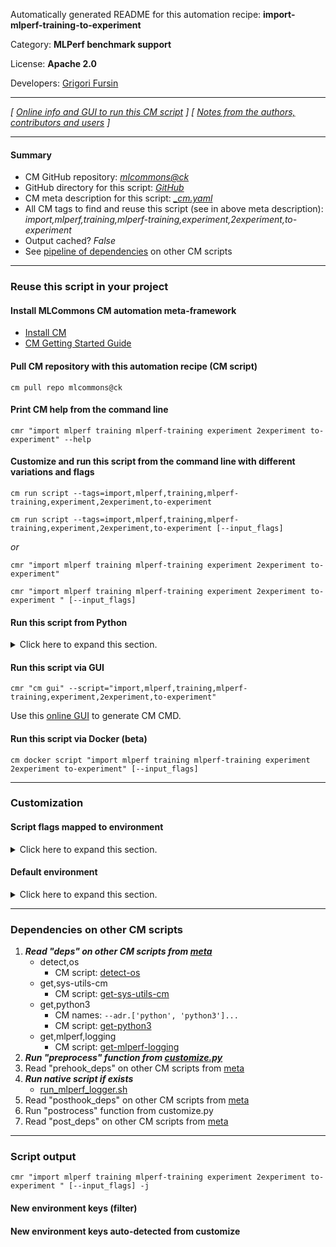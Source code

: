 Automatically generated README for this automation recipe: **import-mlperf-training-to-experiment**

Category: **MLPerf benchmark support**

License: **Apache 2.0**

Developers: [Grigori Fursin](https://cKnowledge.org/gfursin)

---
*[ [Online info and GUI to run this CM script](https://access.cknowledge.org/playground/?action=scripts&name=import-mlperf-training-to-experiment,b13d9b7337414f17) ] [ [Notes from the authors, contributors and users](README-extra.md) ]*

---
#### Summary

* CM GitHub repository: *[mlcommons@ck](https://github.com/mlcommons/ck/tree/dev/cm-mlops)*
* GitHub directory for this script: *[GitHub](https://github.com/mlcommons/ck/tree/dev/cm-mlops/script/import-mlperf-training-to-experiment)*
* CM meta description for this script: *[_cm.yaml](_cm.yaml)*
* All CM tags to find and reuse this script (see in above meta description): *import,mlperf,training,mlperf-training,experiment,2experiment,to-experiment*
* Output cached? *False*
* See [pipeline of dependencies](#dependencies-on-other-cm-scripts) on other CM scripts


---
### Reuse this script in your project

#### Install MLCommons CM automation meta-framework

* [Install CM](https://access.cknowledge.org/playground/?action=install)
* [CM Getting Started Guide](https://github.com/mlcommons/ck/blob/master/docs/getting-started.md)

#### Pull CM repository with this automation recipe (CM script)

```cm pull repo mlcommons@ck```

#### Print CM help from the command line

````cmr "import mlperf training mlperf-training experiment 2experiment to-experiment" --help````

#### Customize and run this script from the command line with different variations and flags

`cm run script --tags=import,mlperf,training,mlperf-training,experiment,2experiment,to-experiment`

`cm run script --tags=import,mlperf,training,mlperf-training,experiment,2experiment,to-experiment [--input_flags]`

*or*

`cmr "import mlperf training mlperf-training experiment 2experiment to-experiment"`

`cmr "import mlperf training mlperf-training experiment 2experiment to-experiment " [--input_flags]`


#### Run this script from Python

<details>
<summary>Click here to expand this section.</summary>

```python

import cmind

r = cmind.access({'action':'run'
                  'automation':'script',
                  'tags':'import,mlperf,training,mlperf-training,experiment,2experiment,to-experiment'
                  'out':'con',
                  ...
                  (other input keys for this script)
                  ...
                 })

if r['return']>0:
    print (r['error'])

```

</details>


#### Run this script via GUI

```cmr "cm gui" --script="import,mlperf,training,mlperf-training,experiment,2experiment,to-experiment"```

Use this [online GUI](https://cKnowledge.org/cm-gui/?tags=import,mlperf,training,mlperf-training,experiment,2experiment,to-experiment) to generate CM CMD.

#### Run this script via Docker (beta)

`cm docker script "import mlperf training mlperf-training experiment 2experiment to-experiment" [--input_flags]`

___
### Customization


#### Script flags mapped to environment
<details>
<summary>Click here to expand this section.</summary>

* `--target_repo=value`  &rarr;  `CM_IMPORT_MLPERF_TRAINING_TARGET_REPO=value`

**Above CLI flags can be used in the Python CM API as follows:**

```python
r=cm.access({... , "target_repo":...}
```

</details>

#### Default environment

<details>
<summary>Click here to expand this section.</summary>

These keys can be updated via `--env.KEY=VALUE` or `env` dictionary in `@input.json` or using script flags.


</details>

___
### Dependencies on other CM scripts


  1. ***Read "deps" on other CM scripts from [meta](https://github.com/mlcommons/ck/tree/dev/cm-mlops/script/import-mlperf-training-to-experiment/_cm.yaml)***
     * detect,os
       - CM script: [detect-os](https://github.com/mlcommons/ck/tree/master/cm-mlops/script/detect-os)
     * get,sys-utils-cm
       - CM script: [get-sys-utils-cm](https://github.com/mlcommons/ck/tree/master/cm-mlops/script/get-sys-utils-cm)
     * get,python3
       * CM names: `--adr.['python', 'python3']...`
       - CM script: [get-python3](https://github.com/mlcommons/ck/tree/master/cm-mlops/script/get-python3)
     * get,mlperf,logging
       - CM script: [get-mlperf-logging](https://github.com/mlcommons/ck/tree/master/cm-mlops/script/get-mlperf-logging)
  1. ***Run "preprocess" function from [customize.py](https://github.com/mlcommons/ck/tree/dev/cm-mlops/script/import-mlperf-training-to-experiment/customize.py)***
  1. Read "prehook_deps" on other CM scripts from [meta](https://github.com/mlcommons/ck/tree/dev/cm-mlops/script/import-mlperf-training-to-experiment/_cm.yaml)
  1. ***Run native script if exists***
     * [run_mlperf_logger.sh](https://github.com/mlcommons/ck/tree/dev/cm-mlops/script/import-mlperf-training-to-experiment/run_mlperf_logger.sh)
  1. Read "posthook_deps" on other CM scripts from [meta](https://github.com/mlcommons/ck/tree/dev/cm-mlops/script/import-mlperf-training-to-experiment/_cm.yaml)
  1. Run "postrocess" function from customize.py
  1. Read "post_deps" on other CM scripts from [meta](https://github.com/mlcommons/ck/tree/dev/cm-mlops/script/import-mlperf-training-to-experiment/_cm.yaml)

___
### Script output
`cmr "import mlperf training mlperf-training experiment 2experiment to-experiment " [--input_flags] -j`
#### New environment keys (filter)

#### New environment keys auto-detected from customize
